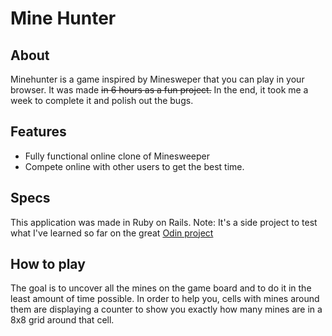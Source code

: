 # Mine Hunter

## About
Minehunter is a game inspired by Minesweper that you can play in your browser. It
was made ~~in 6 hours as a fun project.~~ In the end, it took me a week to complete it and polish out the bugs.

## Features
 * Fully functional online clone of Minesweeper
 * Compete online with other users to get the best time.

## Specs
This application was made in Ruby on Rails.
Note: It's a side project to test what I've learned so far on the great [Odin project](http://www.theodinproject.com/)

## How to play
The goal is to uncover all the mines on the game board and to do it in the least amount of time possible.
In order to help you, cells with mines around them are displaying a counter to show you exactly how many mines
are in a 8x8 grid around that cell.
